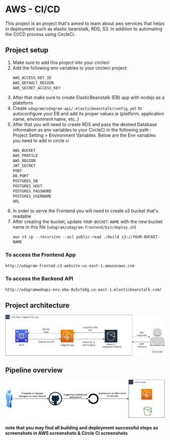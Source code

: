 # AWS - CI/CD
This project is an project that's aimed to learn  about aws services that helps in deployment such as elastic beanstalk, RDS, S3.
In addition to automating the CI/CD process using CircleCi.


## Project setup

1. Make sure to add this project into your circleci
2. Add the following env variables to your circleci project:
    ```
    AWS_ACCESS_KEY_ID	
    AWS_DEFAULT_REGION	
    AWS_SECRET_ACCESS_KEY	
    ```
3. After that make sure to create ElasticBeanstalk (EB) app with nodejs as a plateform
4. Create `udagram/udagram-api/.elasticbeanstalk/config.yml` to autoconfigure your EB and add its proper values
ie (platform, application name, environment name, etc..)
5. After that you will need to create RDS and pass the desired Database information as env variables to your CircleCi in the following path : Project Setting > Environment Variables.
   Below are the Env variables you need to add in circle ci
    ```
    AWS_BUCKET
    AWS_PROFILE
    AWS_REGION
    JWT_SECRET
    PORT
    DB_PORT
    POSTGRES_DB
    POSTGRES_HOST
    POSTGRES_PASSWORD
    POSTGRES_USERNAME
    URL
    ```
6. In order to serve the Frontend you will need to create s3 bucket that's readable
7. After creating the bucket, update `YOUR-BUCKET-NAME` with the new bucket name in this file (`udagram/udagram-frontend/bin/deploy.sh`)  
    ```
    aws s3 cp --recursive --acl public-read ./build s3://YOUR-BUCKET-NAME

    ```

### To access the Frontend App
```
http://udagram-fronted.s3-website-us-east-1.amazonaws.com
```

### To access the Backend API
```
http://udagramwebapi-env.eba-8u5xfa9g.us-east-1.elasticbeanstalk.com/
```
## Project architecture
![alt text](./Diagrams/Arch.png)


## Pipeline overview
![alt text](./Diagrams/pipeline.png)

#### note that you may find all building and deployment successful steps as screenshots in AWS screenshots & Circle Ci screenshots
